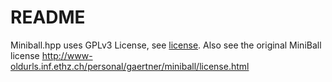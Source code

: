 # README

Miniball.hpp uses GPLv3 License, see [license](http://www.gnu.org/licenses/quick-guide-gplv3.html). Also see the original MiniBall license http://www-oldurls.inf.ethz.ch/personal/gaertner/miniball/license.html
